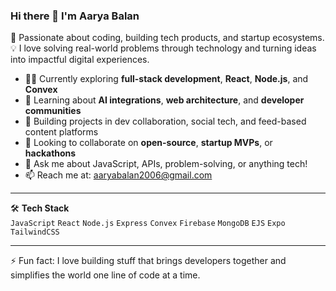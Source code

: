 ### Hi there 👋 I'm Aarya Balan

🚀 Passionate about coding, building tech products, and startup ecosystems.  
💡 I love solving real-world problems through technology and turning ideas into impactful digital experiences.

- 👨‍💻 Currently exploring **full-stack development**, **React**, **Node.js**, and **Convex**
- 🧠 Learning about **AI integrations**, **web architecture**, and **developer communities**
- 🔭 Building projects in dev collaboration, social tech, and feed-based content platforms
- 👯 Looking to collaborate on **open-source**, **startup MVPs**, or **hackathons**
- 💬 Ask me about JavaScript, APIs, problem-solving, or anything tech!
- 📫 Reach me at: [aaryabalan2006@gmail.com](mailto:aaryabalan2006@gmail.com)

---

🛠️ **Tech Stack**  
`JavaScript` `React` `Node.js` `Express` `Convex` `Firebase` `MongoDB` `EJS` `Expo` `TailwindCSS`

---

⚡ Fun fact: I love building stuff that brings developers together and simplifies the world one line of code at a time.

<!-- GitHub Stats Badge (Optional) -->
<!-- ![Aarya's GitHub stats](https://github-readme-stats.vercel.app/api?username=AaryaBalan&show_icons=true&theme=radical) -->
